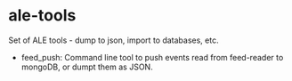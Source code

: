 # ale-tools
Set of ALE tools - dump to json, import to databases, etc.

- feed_push: Command line tool to push events read from feed-reader to mongoDB, or dumpt them as JSON.
